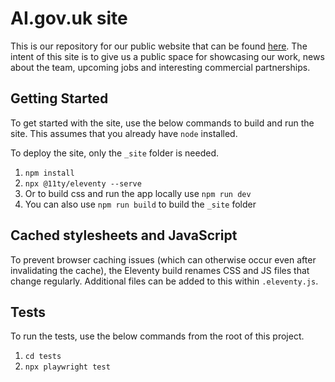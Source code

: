 # AI.gov.uk site

This is our repository for our public website that can be found [here](https://ai.gov.uk/). The intent of this site is to give us a public space for showcasing our work, news about the team, upcoming jobs and interesting commercial partnerships.

## Getting Started

To get started with the site, use the below commands to build and run the site. This assumes that you already have `node` installed.

To deploy the site, only the `_site` folder is needed.

1. `npm install`
2. `npx @11ty/eleventy --serve`
3. Or to build css and run the app locally use `npm run dev`
4. You can also use `npm run build` to build the `_site` folder

## Cached stylesheets and JavaScript

To prevent browser caching issues (which can otherwise occur even after invalidating the cache), the Eleventy build renames CSS and JS files that change regularly. Additional files can be added to this within `.eleventy.js`.

## Tests

To run the tests, use the below commands from the root of this project.

1. `cd tests`
2. `npx playwright test`
